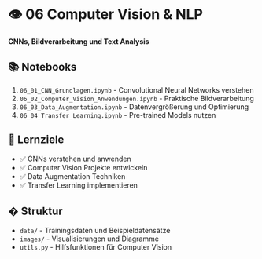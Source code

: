 # 👁️ 06 Computer Vision & NLP

**CNNs, Bildverarbeitung und Text Analysis**

## 📚 Notebooks

1. `06_01_CNN_Grundlagen.ipynb` - Convolutional Neural Networks verstehen
2. `06_02_Computer_Vision_Anwendungen.ipynb` - Praktische Bildverarbeitung  
3. `06_03_Data_Augmentation.ipynb` - Datenvergrößerung und Optimierung
4. `06_04_Transfer_Learning.ipynb` - Pre-trained Models nutzen

## 🎯 Lernziele

- ✅ CNNs verstehen und anwenden
- ✅ Computer Vision Projekte entwickeln
- ✅ Data Augmentation Techniken
- ✅ Transfer Learning implementieren

## � Struktur

- `data/` - Trainingsdaten und Beispieldatensätze
- `images/` - Visualisierungen und Diagramme
- `utils.py` - Hilfsfunktionen für Computer Vision
